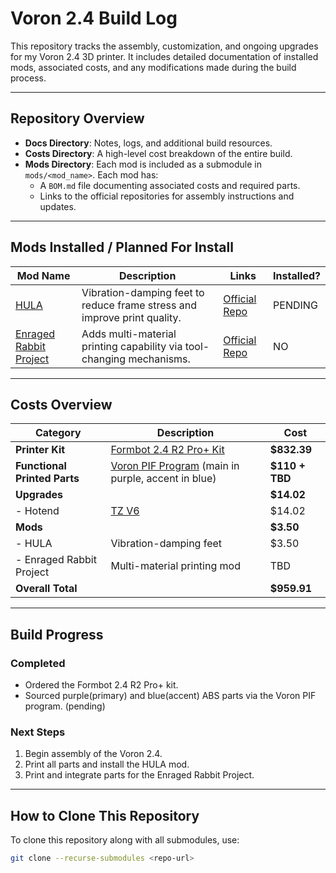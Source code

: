 # Voron 2.4 Build Log

This repository tracks the assembly, customization, and ongoing upgrades for my Voron 2.4 3D printer. It includes detailed documentation of installed mods, associated costs, and any modifications made during the build process.

---

## Repository Overview

- **Docs Directory**: Notes, logs, and additional build resources.
- **Costs Directory**: A high-level cost breakdown of the entire build.
- **Mods Directory**: Each mod is included as a submodule in `mods/<mod_name>`. Each mod has:
  - A `BOM.md` file documenting associated costs and required parts.
  - Links to the official repositories for assembly instructions and updates.

---

## Mods Installed / Planned For Install

| Mod Name                                                | Description                                                              | Links                                                            | Installed? |
| ------------------------------------------------------- | ------------------------------------------------------------------------ | ---------------------------------------------------------------- | ---------- |
| [HULA](mods/hula/README.md)                             | Vibration-damping feet to reduce frame stress and improve print quality. | [Official Repo](https://github.com/thrutheframe/HULA_Voron)      | PENDING    |
| [Enraged Rabbit Project](mods/enraged_rabbit/README.md) | Adds multi-material printing capability via tool-changing mechanisms.    | [Official Repo](https://github.com/EtteGit/EnragedRabbitProject) | NO         |

---

## Costs Overview

| Category                     | Description                                                                     | Cost           |
| ---------------------------- | ------------------------------------------------------------------------------- | -------------- |
| **Printer Kit**              | [Formbot 2.4 R2 Pro+ Kit](https://www.aliexpress.us/item/3256807677153373.html) | **$832.39**    |
| **Functional Printed Parts** | [Voron PIF Program](https://pif.voron.dev/) (main in purple, accent in blue)    | **$110 + TBD** |
| **Upgrades**                 |                                                                                 | **$14.02**     |
| - Hotend                     | [TZ V6](https://www.aliexpress.us/item/3256807153308226.html)                   | $14.02         |
| **Mods**                     |                                                                                 | **$3.50**      |
| - HULA                       | Vibration-damping feet                                                          | $3.50          |
| - Enraged Rabbit Project     | Multi-material printing mod                                                     | TBD            |
| **Overall Total**            |                                                                                 | **$959.91**    |

---

## Build Progress

### Completed

- Ordered the Formbot 2.4 R2 Pro+ kit.
- Sourced purple(primary) and blue(accent) ABS parts via the Voron PIF program. (pending)

### Next Steps

1. Begin assembly of the Voron 2.4.
2. Print all parts and install the HULA mod.
3. Print and integrate parts for the Enraged Rabbit Project.

---

## How to Clone This Repository

To clone this repository along with all submodules, use:

```bash
git clone --recurse-submodules <repo-url>

```
